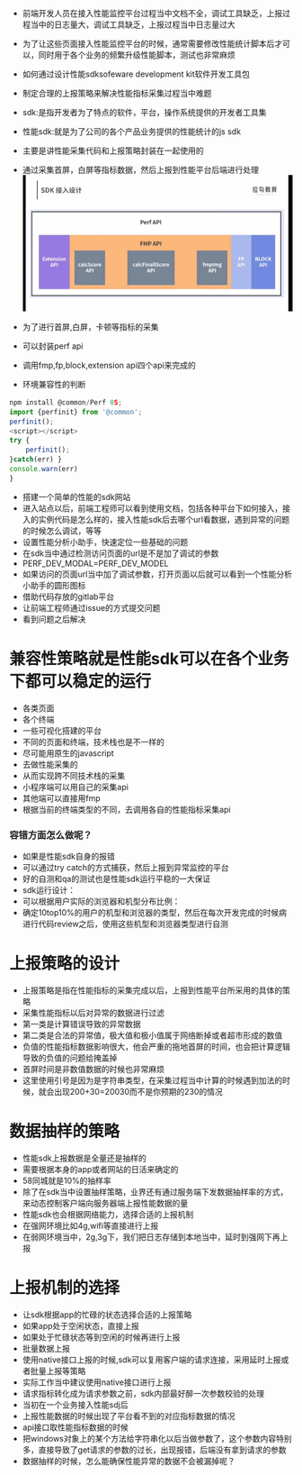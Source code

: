 - 前端开发人员在接入性能监控平台过程当中文档不全，调试工具缺乏，上报过程当中的日志量大，调试工具缺乏，上报过程当中日志量过大
- 为了让这些页面接入性能监控平台的时候，通常需要修改性能统计脚本后才可以，同时用于各个业务的频繁升级性能脚本，测试也非常麻烦
- 如何通过设计性能sdksofeware development kit软件开发工具包
- 制定合理的上报策略来解决性能指标采集过程当中难题
- sdk:是指开发者为了特点的软件，平台，操作系统提供的开发者工具集
- 性能sdk:就是为了公司的各个产品业务提供的性能统计的js sdk
- 主要是讲性能采集代码和上报策略封装在一起使用的
- 通过采集首屏，白屏等指标数据，然后上报到性能平台后端进行处理
![alt text](image-26.png) 

- 为了进行首屏,白屏，卡顿等指标的采集
- 可以封装perf api
- 调用fmp,fp,block,extension api四个api来完成的
- 环境兼容性的判断

```js
npm install @common/Perf 0S;
import {perfinit} from '@common';
perfinit();
<script></script>
try {
    perfinit();
}catch(err) }
console.warn(err)
}
```
- 搭建一个简单的性能的sdk网站
- 进入站点以后，前端工程师可以看到使用文档，包括各种平台下如何接入，接入的实例代码是怎么样的，接入性能sdk后去哪个url看数据，遇到异常的问题的时候怎么调试，等等
- 设置性能分析小助手，快速定位一些基础的问题
- 在sdk当中通过检测访问页面的url是不是加了调试的参数
- PERF_DEV_MODAL=PERF_DEV_MODEL
- 如果访问的页面url当中加了调试参数，打开页面以后就可以看到一个性能分析小助手的圆形图标
- 借助代码存放的gitlab平台
- 让前端工程师通过issue的方式提交问题
- 看到问题之后解决
# 兼容性策略就是性能sdk可以在各个业务下都可以稳定的运行
- 各类页面
- 各个终端
- 一些可视化搭建的平台
- 不同的页面和终端，技术栈也是不一样的
- 尽可能用原生的javascript
- 去做性能采集的
- 从而实现跨不同技术栈的采集
- 小程序端可以用自己的采集api
- 其他端可以直接用fmp
- 根据当前的终端类型的不同，去调用各自的性能指标采集api
### 容错方面怎么做呢？
- 如果是性能sdk自身的报错
- 可以通过try catch的方式捕获，然后上报到异常监控的平台
- 好的自测和qa的测试也是性能sdk运行平稳的一大保证
- sdk运行设计：
- 可以根据用户实际的浏览器和机型分布比例：
- 确定10top10%的用户的机型和浏览器的类型，然后在每次开发完成的时候病进行代码review之后，使用这些机型和浏览器类型进行自测
# 上报策略的设计
- 上报策略是指在性能指标的采集完成以后，上报到性能平台所采用的具体的策略
- 采集性能指标以后对异常的数据进行过滤
- 第一类是计算错误导致的异常数据
- 第二类是合法的异常值，极大值和极小值属于网络断掉或者超市形成的数值
- 负值的性能指标数据影响很大，他会严重的拖地首屏的时间，也会把计算逻辑导致的负值的问题给掩盖掉
- 首屏时间是非数值数据的时候也非常麻烦
- 这里使用引号是因为是字符串类型，在采集过程当中计算的时候遇到加法的时候，就会出现200+30=20030而不是你预期的230的情况
# 数据抽样的策略
- 性能sdk上报数据是全量还是抽样的
- 需要根据本身的app或者网站的日活来确定的
- 58同城就是10%的抽样率
- 除了在sdk当中设置抽样策略，业界还有通过服务端下发数据抽样率的方式，来动态控制客户端向服务器端上报性能数据的量
- 性能sdk也会根据网络能力，选择合适的上报机制
- 在强网环境比如4g,wifi等直接进行上报
- 在弱网环境当中，2g,3g下，我们把日志存储到本地当中，延时到强网下再上报
# 上报机制的选择
- 让sdk根据app的忙碌的状态选择合适的上报策略
- 如果app处于空闲状态，直接上报
- 如果处于忙碌状态等到空闲的时候再进行上报
- 批量数据上报
- 使用native接口上报的时候,sdk可以复用客户端的请求连接，采用延时上报或者批量上报等策略
- 实际工作当中建议使用native接口进行上报
- 请求指标转化成为请求参数之前，sdk内部最好醉一次参数校验的处理
- 当初在一个业务接入性能sdj后
- 上报性能数据的时候出现了平台看不到的对应指标数据的情况
- api接口取性能指标数据的时候
- 把windows对象上的某个方法给字符串化以后当做参数了，这个参数内容特别多，直接导致了get请求的参数的过长，出现报错，后端没有拿到请求的参数
- 数据抽样的时候，怎么能确保性能异常的数据不会被漏掉呢？
